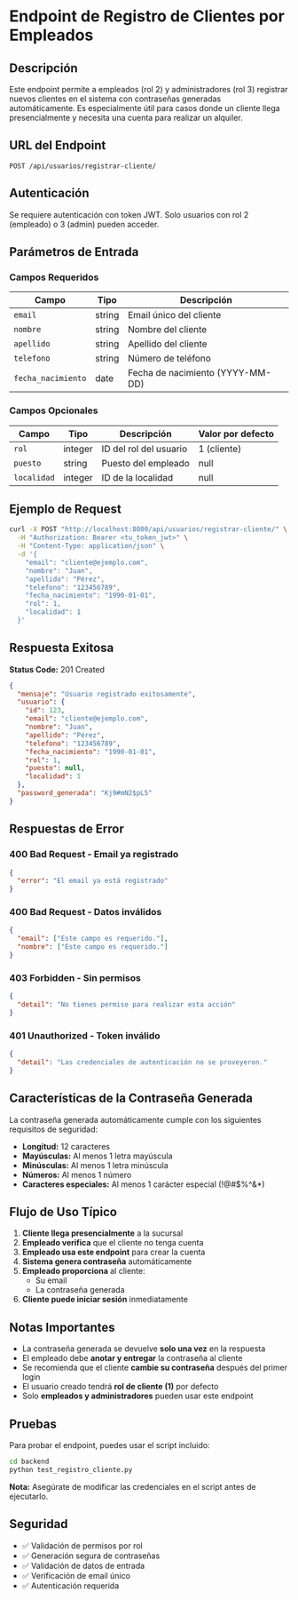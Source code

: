 # Endpoint de Registro de Clientes por Empleados

## Descripción

Este endpoint permite a empleados (rol 2) y administradores (rol 3) registrar nuevos clientes en el sistema con contraseñas generadas automáticamente. Es especialmente útil para casos donde un cliente llega presencialmente y necesita una cuenta para realizar un alquiler.

## URL del Endpoint

```
POST /api/usuarios/registrar-cliente/
```

## Autenticación

Se requiere autenticación con token JWT. Solo usuarios con rol 2 (empleado) o 3 (admin) pueden acceder.

## Parámetros de Entrada

### Campos Requeridos

| Campo | Tipo | Descripción |
|-------|------|-------------|
| `email` | string | Email único del cliente |
| `nombre` | string | Nombre del cliente |
| `apellido` | string | Apellido del cliente |
| `telefono` | string | Número de teléfono |
| `fecha_nacimiento` | date | Fecha de nacimiento (YYYY-MM-DD) |

### Campos Opcionales

| Campo | Tipo | Descripción | Valor por defecto |
|-------|------|-------------|-------------------|
| `rol` | integer | ID del rol del usuario | 1 (cliente) |
| `puesto` | string | Puesto del empleado | null |
| `localidad` | integer | ID de la localidad | null |

## Ejemplo de Request

```bash
curl -X POST "http://localhost:8000/api/usuarios/registrar-cliente/" \
  -H "Authorization: Bearer <tu_token_jwt>" \
  -H "Content-Type: application/json" \
  -d '{
    "email": "cliente@ejemplo.com",
    "nombre": "Juan",
    "apellido": "Pérez",
    "telefono": "123456789",
    "fecha_nacimiento": "1990-01-01",
    "rol": 1,
    "localidad": 1
  }'
```

## Respuesta Exitosa

**Status Code:** 201 Created

```json
{
  "mensaje": "Usuario registrado exitosamente",
  "usuario": {
    "id": 123,
    "email": "cliente@ejemplo.com",
    "nombre": "Juan",
    "apellido": "Pérez",
    "telefono": "123456789",
    "fecha_nacimiento": "1990-01-01",
    "rol": 1,
    "puesto": null,
    "localidad": 1
  },
  "password_generada": "Kj9#mN2$pL5"
}
```

## Respuestas de Error

### 400 Bad Request - Email ya registrado
```json
{
  "error": "El email ya está registrado"
}
```

### 400 Bad Request - Datos inválidos
```json
{
  "email": ["Este campo es requerido."],
  "nombre": ["Este campo es requerido."]
}
```

### 403 Forbidden - Sin permisos
```json
{
  "detail": "No tienes permiso para realizar esta acción"
}
```

### 401 Unauthorized - Token inválido
```json
{
  "detail": "Las credenciales de autenticación no se proveyeron."
}
```

## Características de la Contraseña Generada

La contraseña generada automáticamente cumple con los siguientes requisitos de seguridad:

- **Longitud:** 12 caracteres
- **Mayúsculas:** Al menos 1 letra mayúscula
- **Minúsculas:** Al menos 1 letra minúscula
- **Números:** Al menos 1 número
- **Caracteres especiales:** Al menos 1 carácter especial (!@#$%^&*)

## Flujo de Uso Típico

1. **Cliente llega presencialmente** a la sucursal
2. **Empleado verifica** que el cliente no tenga cuenta
3. **Empleado usa este endpoint** para crear la cuenta
4. **Sistema genera contraseña** automáticamente
5. **Empleado proporciona** al cliente:
   - Su email
   - La contraseña generada
6. **Cliente puede iniciar sesión** inmediatamente

## Notas Importantes

- La contraseña generada se devuelve **solo una vez** en la respuesta
- El empleado debe **anotar y entregar** la contraseña al cliente
- Se recomienda que el cliente **cambie su contraseña** después del primer login
- El usuario creado tendrá **rol de cliente (1)** por defecto
- Solo **empleados y administradores** pueden usar este endpoint

## Pruebas

Para probar el endpoint, puedes usar el script incluido:

```bash
cd backend
python test_registro_cliente.py
```

**Nota:** Asegúrate de modificar las credenciales en el script antes de ejecutarlo.

## Seguridad

- ✅ Validación de permisos por rol
- ✅ Generación segura de contraseñas
- ✅ Validación de datos de entrada
- ✅ Verificación de email único
- ✅ Autenticación requerida 